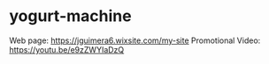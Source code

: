 # yogurt-machine
Web page:  https://jguimera6.wixsite.com/my-site
Promotional Video:  https://youtu.be/e9zZWYIaDzQ
